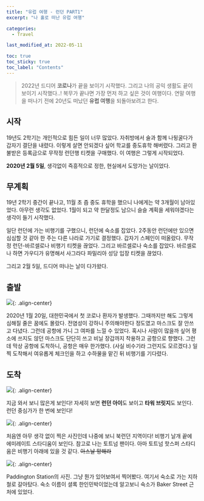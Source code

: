 ```yaml
---
title: "유럽 여행 - 런던 PART1"
excerpt: "나 홀로 떠난 유럽 여행"

categories:
  - Travel

last_modified_at: 2022-05-11

toc: true
toc_sticky: true
toc_label: "Contents"
---
```


> 2022년 드디어 **코로나**가 끝을 보이기 시작했다. 그리고 나의 공익 생활도 끝이 보이기 시작했다..!
> 복무가 끝나면 가장 먼저 하고 싶은 것이 여행이다. 연말 여행을 떠나기 전에 20년도 떠났던 **유럽 여행**을 되돌아보려고 한다.

## 시작

19년도 2학기는 개인적으로 힘든 일이 너무 많았다. 자취방에서 술과 함께 나뒹굴다가 갑자기 결단을 내렸다.
이렇게 살면 안되겠다 싶어 학교를 중도휴학 해버렸다. 그리고 환불받은 등록금으로 무작정 런던행 티켓을 구매했다.
이 여행은 그렇게 시작되었다.

**2020년 2월 5일**, 생각없이 즉흥적으로 정한, 현실에서 도망가는 날이었다.

## 무계획

19년 2학기 중간이 끝나고, 11월 초 즘 중도 휴학을 했으니 나에게는 약 3개월이 남아있었다. 아무런 생각도 없었다.
1월이 되고 약 한달정도 남으니 슬슬 계획을 세워야겠다는 생각이 들기 시작했다.

일단 런던에 가는 비행기를 구했으니, 런던에 숙소를 잡았다. 2주동안 런던에만 있으면 심심할 것 같아 한 주는 다른 나라로 가기로 결정했다.
갑자기 스페인이 떠올랐다. 무작정 런던-바르셀로나 비행기 티켓을 끊었다. 그리고 바르셀로나 숙소를 잡았다. 바르셀로나 하면 가우디가 유명해서 사그라다 파밀리아 성당 입장 티켓을 끊었다.

그리고 2월 5일, 드디어 떠나는 날이 다가왔다.

## 출발

![](/assets/images/travel/20200205_091425.jpg){: .align-center}

2020년 1월 20일, 대한민국에서 첫 코로나 환자가 발생했다. 그때까지만 해도 그렇게 심해질 줄은 꿈에도 몰랐다. 전염성이 강하니 주의해야한다 정도였고 마스크도 잘 안쓰고 다녔다.
그런데 공항에 가니 그 여파를 느낄 수 있었다. 혹시나 사람이 많을까 싶어 평소에 쓰지도 않던 마스크도 단단히 쓰고 비닐 장갑까지 착용하고 공항으로 향했다. 그런데 막상 공항에 도착하니, 공항은 매우 한가했다. (사실 비수기라 그런지도 모르겠다.)
일찍 도착해서 여유롭게 체크인을 하고 수하물을 맡긴 뒤 비행기를 기다렸다.

## 도착

![](/assets/images/travel/KakaoTalk_Photo_2022-05-16-14-44-26.jpeg){: .align-center}

지금 와서 보니 많은게 보인다! 자세히 보면 **런던 아이**도 보이고 **타워 브릿지**도 보인다. 런던 중심가가 한 번에 보인다!

![](/assets/images/travel/KakaoTalk_Photo_2022-05-16-14-44-46.jpeg){: .align-center}

처음엔 아무 생각 없이 찍은 사진인데 나중에 보니 북런던 지역이다! 비행기 날개 끝에 에미레이트 스타디움이 보인다. 참고로 나는 토트넘 팬이다. 아마 토트넘 핫스퍼 스타디움은 비행기 아래에 있을 것 같다. ~~아스날 망해라~~

![](/assets/images/travel/20200205_152250.jpg){: .align-center}

Paddington Station의 사진. 그냥 뭔가 있어보여서 찍어봤다. 여기서 숙소로 가는 지하철로 갈아탔다. 숙소 이름이 셜록 한인민박이었는데 알고보니 숙소가 Baker Street 근처에 있었다.
